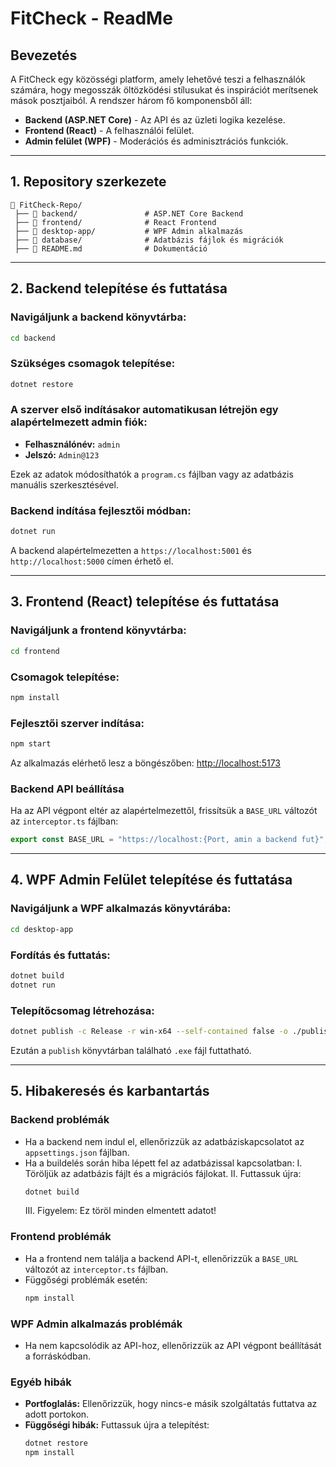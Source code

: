 # FitCheck - ReadMe

## Bevezetés
A FitCheck egy közösségi platform, amely lehetővé teszi a felhasználók számára, hogy megosszák öltözködési stílusukat és inspirációt merítsenek mások posztjaiból. A rendszer három fő komponensből áll:
- **Backend (ASP.NET Core)** - Az API és az üzleti logika kezelése.
- **Frontend (React)** - A felhasználói felület.
- **Admin felület (WPF)** - Moderációs és adminisztrációs funkciók.

---
## 1. Repository szerkezete
```
📁 FitCheck-Repo/
 ├── 📁 backend/               # ASP.NET Core Backend
 ├── 📁 frontend/              # React Frontend
 ├── 📁 desktop-app/           # WPF Admin alkalmazás
 ├── 📁 database/              # Adatbázis fájlok és migrációk
 ├── 📄 README.md              # Dokumentáció
```
---
## 2. Backend telepítése és futtatása
### **Navigáljunk a backend könyvtárba:**
```sh
cd backend
```
### **Szükséges csomagok telepítése:**
```sh
dotnet restore
```
### **A szerver első indításakor automatikusan létrejön egy alapértelmezett admin fiók:**
- **Felhasználónév:** `admin`
- **Jelszó:** `Admin@123`

Ezek az adatok módosíthatók a `program.cs` fájlban vagy az adatbázis manuális szerkesztésével.

### **Backend indítása fejlesztői módban:**
```sh
dotnet run
```
A backend alapértelmezetten a `https://localhost:5001` és `http://localhost:5000` címen érhető el.

---
## 3. Frontend (React) telepítése és futtatása
### **Navigáljunk a frontend könyvtárba:**
```sh
cd frontend
```
### **Csomagok telepítése:**
```sh
npm install
```
### **Fejlesztői szerver indítása:**
```sh
npm start
```
Az alkalmazás elérhető lesz a böngészőben: [http://localhost:5173](http://localhost:5173)

### **Backend API beállítása**
Ha az API végpont eltér az alapértelmezettől, frissítsük a `BASE_URL` változót az `interceptor.ts` fájlban:
```js
export const BASE_URL = "https://localhost:{Port, amin a backend fut}";
```

---
## 4. WPF Admin Felület telepítése és futtatása
### **Navigáljunk a WPF alkalmazás könyvtárába:**
```sh
cd desktop-app
```
### **Fordítás és futtatás:**
```sh
dotnet build
dotnet run
```
### **Telepítőcsomag létrehozása:**
```sh
dotnet publish -c Release -r win-x64 --self-contained false -o ./publish
```
Ezután a `publish` könyvtárban található `.exe` fájl futtatható.

---
## 5. Hibakeresés és karbantartás

### **Backend problémák**
- Ha a backend nem indul el, ellenőrizzük az adatbáziskapcsolatot az `appsettings.json` fájlban.
- Ha a buildelés során hiba lépett fel az adatbázissal kapcsolatban:
  I. Töröljük az adatbázis fájlt és a migrációs fájlokat.
  II. Futtassuk újra:
     ```sh
     dotnet build
     ```
  III. Figyelem: Ez töröl minden elmentett adatot!

### **Frontend problémák**
- Ha a frontend nem találja a backend API-t, ellenőrizzük a `BASE_URL` változót az `interceptor.ts` fájlban.
- Függőségi problémák esetén:
  ```sh
  npm install
  ```

### **WPF Admin alkalmazás problémák**
- Ha nem kapcsolódik az API-hoz, ellenőrizzük az API végpont beállítását a forráskódban.

### **Egyéb hibák**
- **Portfoglalás:** Ellenőrizzük, hogy nincs-e másik szolgáltatás futtatva az adott portokon.
- **Függőségi hibák:** Futtassuk újra a telepítést:
  ```sh
  dotnet restore
  npm install
  
